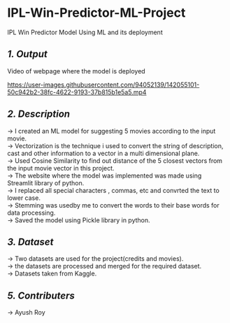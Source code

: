 # **IPL-Win-Predictor-ML-Project**
IPL Win Predictor Model Using ML and its deployment
## *1. Output*
Video of webpage where the model is deployed

https://user-images.githubusercontent.com/94052139/142055101-50c942b2-38fc-4622-9193-37b815b1e5a5.mp4

## *2. Description*
  -> I created an ML model for suggesting 5 movies according to the input movie.<br/> 
  -> Vectorization is the technique i used to convert the string of description, cast and other information to a vector in a multi dimensional plane.<br/>
  -> Used Cosine Similarity to find out distance of the 5 closest vectors from the input movie vector in this project.<br/>
  -> The website where the model was implemented was made using Streamlit library of python.<br/>
  -> I replaced all special characters , commas, etc and convrted the text to lower case.<br/>
  -> Stemming was usedby me to convert the words to their base words for data processing.<br/>
  -> Saved the model using Pickle library in python.<br/>
 ## *3. Dataset*
  -> Two datasets are used for the project(credits and movies).<br/>
  -> the datasets are processed and merged for the required dataset.<br/>
  -> Datasets taken from Kaggle.<br/>
 ## *5. Contributers*
  -> Ayush Roy<br/>
